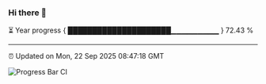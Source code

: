 ### Hi there 👋

⏳ Year progress { █████████████████████▁▁▁▁▁▁▁▁▁ } 72.43 %

---

⏰ Updated on Mon, 22 Sep 2025 08:47:18 GMT

![Progress Bar CI](https://github.com/IshwaranRudhara/GIT-ACTION/workflows/Progress%20Bar%20CI/badge.svg)
